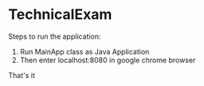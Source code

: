 # TechnicalExam

Steps to run the application:

1. Run MainApp class as Java Application
2. Then enter localhost:8080 in google chrome browser

That's it
